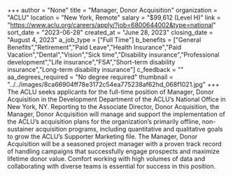 +++
author = "None"
title = "Manager, Donor Acquisition"
organization = "ACLU"
location = "New York, Remote"
salary = "$99,612 (Level H)"
link = "https://www.aclu.org/careers/apply/?job=6800644002&type=national"
sort_date = "2023-06-28"
created_at = "June 28, 2023"
closing_date = "August 4, 2023"
a_job_type = ["Full Time"]
b_benefits = ["General Benefits","Retirement","Paid Leave","Health Insurance","Paid Vacation","Dental","Vision","Sick time","Disability insurance","Professional development","Life insurance","FSA","Short-term disability insurance","Long-term disability insurance"]
c_feedback = ""
aa_degrees_required = "No degree required"
thumbnail = "../../images/8ca66904ff78e3172c54ea775238af62hd_068f1021.jpg"
+++
The ACLU seeks applicants for the full-time position of Manager, Donor Acquisition in the Development Department of the ACLU’s National Office in New York, NY. Reporting to the Associate Director, Donor Acquisition, the Manager, Donor Acquisition will manage and support the implementation of the ACLU’s acquisition plans for the organization’s primarily offline, non-sustainer acquisition programs, including quantitative and qualitative goals to grow the ACLU’s Supporter Marketing file. The Manager, Donor Acquisition will be a seasoned project manager with a proven track record of handling campaigns that successfully engage prospects and maximize lifetime donor value. Comfort working with high volumes of data and collaborating with diverse teams is essential for success in this position. 